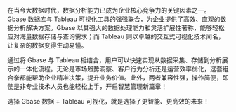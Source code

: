 在当今大数据时代，数据分析能力已成为企业核心竞争力的关键因素之一。Gbase 数据库与 Tableau 可视化工具的强强联合，为企业提供了高效、直观的数据分析解决方案。Gbase 以其强大的数据处理能力和灵活扩展性著称，能够轻松应对海量数据存储与查询需求；而 Tableau 则以卓越的交互式可视化技术闻名，让复杂的数据变得生动易懂。

通过将 Gbase 与 Tableau 相结合，用户可以快速实现从数据采集、存储到分析展示的一体化流程。无论是市场趋势洞察、客户行为分析还是运营效率优化，这套组合拳都能帮助企业精准决策，提升业务价值。此外，两者兼容性强，操作简便，即使是非专业技术人员也能轻松上手，开启智慧管理新篇章！

选择 Gbase 数据 + Tableau 可视化，就是选择了更智能、更高效的未来！